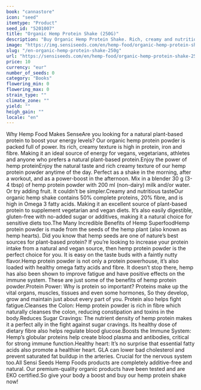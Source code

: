 ```yaml
---
book: "cannastore"
icon: "seed"
itemtype: "Product"
seed_id: "5201007"
title: "Organic Hemp Protein Shake (250G)"
description: "Buy Organic Hemp Protein Shake. Rich, creamy and nutritious. Sensi Seeds Hemp Foods. Order online with fast delivery here."
image: "https://img.sensiseeds.com/en/hemp-food/organic-hemp-protein-shake-250g-image.png"
slug: "/en-organic-hemp-protein-shake-250g"
url: "https://sensiseeds.com/en/hemp-food/organic-hemp-protein-shake-250g?a_aid=cannastore"
price: 10
currency: "eur"
number_of_seeds: 0
category: "Books"
flowering_min: 0
flowering_max: 0
strain_type: ""
climate_zone: ""
yield: ""
heigh_gain: ""
locale: "en"
---
```

Why Hemp Food Makes SenseAre you looking for a natural plant-based protein to boost your energy levels? Our organic hemp protein powder is packed full of power. Its rich, creamy texture is high in protein, iron and fibre. Making it an ideal source of energy for vegans, vegetarians, athletes and anyone who prefers a natural plant-based protein.Enjoy the power of hemp proteinEnjoy the natural taste and rich creamy texture of our hemp protein powder anytime of the day. Perfect as a shake in the morning, after a workout, and as a power-boost in the afternoon. Mix in a blender 30 g (3-4 tbsp) of hemp protein powder with 200 ml (non-dairy) milk and/or water. Or try adding fruit. It couldn’t be simpler.Creamy and nutritious tasteOur organic hemp shake contains 50% complete proteins, 20% fibre, and is high in Omega 3 fatty acids. Making it an excellent source of plant-based protein to supplement vegetarian and vegan diets. It’s also easily digestible, gluten-free with no-added sugar or additives, making it a natural choice for sensitive diets too.The Many Incredible Benefits of Hemp SuperfoodHemp protein powder is made from the seeds of the hemp plant (also known as hemp hearts). Did you know that hemp seeds are one of nature’s best sources for plant-based protein? If you’re looking to increase your protein intake from a natural and vegan source, then hemp protein powder is the perfect choice for you. It is easy on the taste buds with a faintly nutty flavor.Hemp protein powder is not only a protein powerhouse, it’s also loaded with healthy omega fatty acids and fibre. It doesn’t stop there, hemp has also been shown to improve fatigue and have positive effects on the immune system. These are just some of the benefits of hemp protein powder.Protein Power: Why is protein so important? Proteins make up the vital organs, muscles, tissues and even some hormones, So they develop, grow and maintain just about every part of you. Protein also helps fight fatigue.Cleanses the Colon: Hemp protein powder is rich in fibre which naturally cleanses the colon, reducing constipation and toxins in the body.Reduces Sugar Cravings: The nutrient density of hemp protein makes it a perfect ally in the fight against sugar cravings. Its healthy dose of dietary fibre also helps regulate blood glucose.Boosts the Immune System: Hemp’s globular proteins help create blood plasma and antibodies, critical for strong immune function.Healthy heart: It’s no surprise that essential fatty acids also promote a healthier heart. GLA can lower bad cholesterol and prevent saturated fat buildup in the arteries. Crucial for the nervous system too.All Sensi Seeds Hemp Foods products are completely additive-free and natural. Our premium-quality organic products have been tested and are EKO certified.So give your body a boost and buy our hemp protein shake now!
